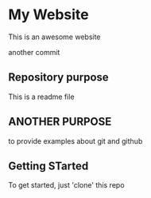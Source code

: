 # My Website

This is an awesome website

another commit


## Repository purpose

This is a readme file

## ANOTHER PURPOSE

to provide examples about git and github

## Getting STarted
To get started, just 'clone' this repo
